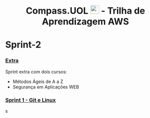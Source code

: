 <h1 align=center> Compass.UOL <img src="https://logospng.org/download/uol/logo-uol-icon-256.png" width="27"/> - Trilha de Aprendizagem AWS </h1>


# Sprint-2

###  <a href= extra> Extra </a>
<p> Sprint extra com dois cursos:

- Métodos Ágeis de A a Z
- Segurança em Aplicações WEB

</p>

###  <a href= Sprint-1 > Sprint 1 - Git e Linux </a>

<p>

s
 </p>

